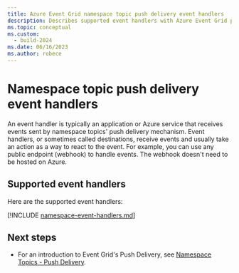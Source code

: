 ```yaml
---
title: Azure Event Grid namespace topic push delivery event handlers
description: Describes supported event handlers with Azure Event Grid push delivery available in namespace topics. Webhooks, Event Hubs.
ms.topic: conceptual
ms.custom:
  - build-2024
ms.date: 06/16/2023
ms.author: robece
---
```



# Namespace topic push delivery event handlers

An event handler is typically an application or Azure service that receives events sent by namespace topics' push delivery mechanism. Event handlers, or sometimes called destinations, receive events and usually take an action as a way to react to the event. For example, you can use any public endpoint (webhook) to handle events. The webhook doesn't need to be hosted on Azure.

## Supported event handlers

Here are the supported event handlers: 

[!INCLUDE [namespace-event-handlers.md](includes/namespace-event-handlers.md)]

## Next steps

- For an introduction to Event Grid's Push Delivery, see [Namespace Topics - Push Delivery](namespace-push-delivery-overview.md).
